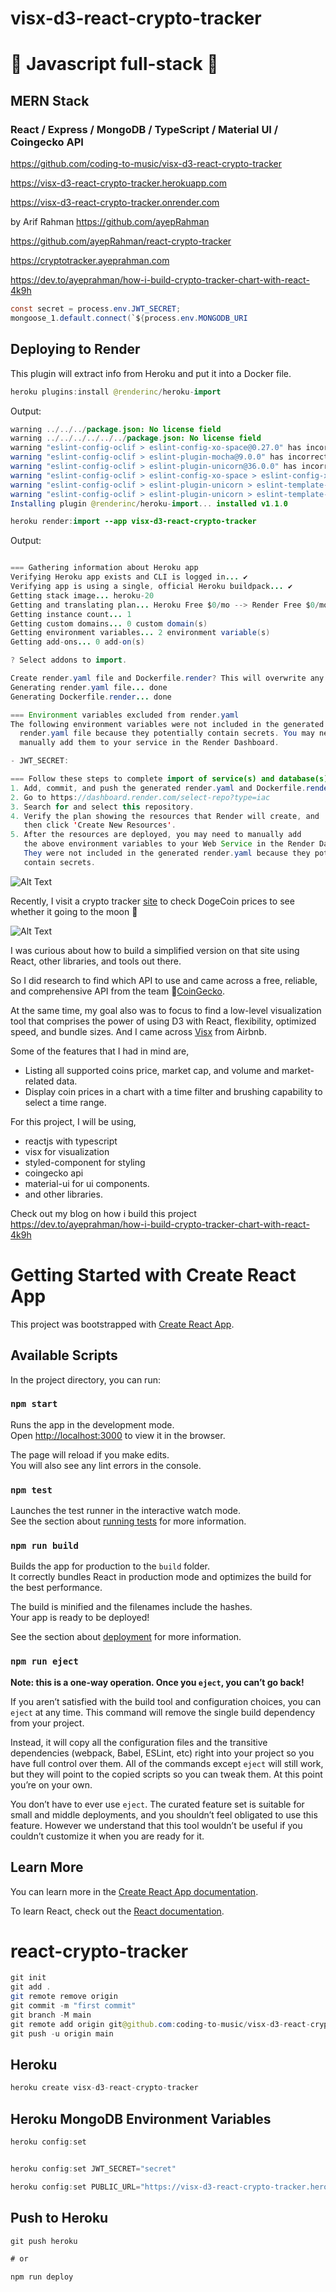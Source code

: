 # visx-d3-react-crypto-tracker

# 🚀 Javascript full-stack 🚀

## MERN Stack

### React / Express / MongoDB / TypeScript / Material UI / Coingecko API

https://github.com/coding-to-music/visx-d3-react-crypto-tracker

https://visx-d3-react-crypto-tracker.herokuapp.com

https://visx-d3-react-crypto-tracker.onrender.com

by Arif Rahman https://github.com/ayepRahman

https://github.com/ayepRahman/react-crypto-tracker

https://cryptotracker.ayeprahman.com

https://dev.to/ayeprahman/how-i-build-crypto-tracker-chart-with-react-4k9h

```java
const secret = process.env.JWT_SECRET;
mongoose_1.default.connect(`${process.env.MONGODB_URI

```

## Deploying to Render

This plugin will extract info from Heroku and put it into a Docker file.

```java
heroku plugins:install @renderinc/heroku-import
```

Output:

```java
warning ../../../package.json: No license field
warning ../../../../../../package.json: No license field
warning "eslint-config-oclif > eslint-config-xo-space@0.27.0" has incorrect peer dependency "eslint@>=7.20.0".
warning "eslint-config-oclif > eslint-plugin-mocha@9.0.0" has incorrect peer dependency "eslint@>=7.0.0".
warning "eslint-config-oclif > eslint-plugin-unicorn@36.0.0" has incorrect peer dependency "eslint@>=7.32.0".
warning "eslint-config-oclif > eslint-config-xo-space > eslint-config-xo@0.35.0" has incorrect peer dependency "eslint@>=7.20.0".
warning "eslint-config-oclif > eslint-plugin-unicorn > eslint-template-visitor@2.3.2" has incorrect peer dependency "eslint@>=7.0.0".
warning "eslint-config-oclif > eslint-plugin-unicorn > eslint-template-visitor > @babel/eslint-parser@7.16.3" has incorrect peer dependency "eslint@^7.5.0 || ^8.0.0".
Installing plugin @renderinc/heroku-import... installed v1.1.0
```

```java
heroku render:import --app visx-d3-react-crypto-tracker
```

Output:

```java

=== Gathering information about Heroku app
Verifying Heroku app exists and CLI is logged in... ✔️
Verifying app is using a single, official Heroku buildpack... ✔️
Getting stack image... heroku-20
Getting and translating plan... Heroku Free $0/mo --> Render Free $0/mo
Getting instance count... 1
Getting custom domains... 0 custom domain(s)
Getting environment variables... 2 environment variable(s)
Getting add-ons... 0 add-on(s)

? Select addons to import.

Create render.yaml file and Dockerfile.render? This will overwrite any existing files with the same name. (y/n): y
Generating render.yaml file... done
Generating Dockerfile.render... done

=== Environment variables excluded from render.yaml
The following environment variables were not included in the generated
  render.yaml file because they potentially contain secrets. You may need to
  manually add them to your service in the Render Dashboard.

- JWT_SECRET:

=== Follow these steps to complete import of service(s) and database(s) to Render
1. Add, commit, and push the generated render.yaml and Dockerfile.render to GitHub or GitLab.
2. Go to https://dashboard.render.com/select-repo?type=iac
3. Search for and select this repository.
4. Verify the plan showing the resources that Render will create, and
   then click 'Create New Resources'.
5. After the resources are deployed, you may need to manually add
   the above environment variables to your Web Service in the Render Dashboard.
   They were not included in the generated render.yaml because they potentially
   contain secrets.
```

![Alt Text](./src/assets/dc.gif)

Recently, I visit a crypto tracker [site](https://coinmarketcap.com/currencies/bitcoin/) to check DogeCoin prices to see whether it going to the moon 🚀

![Alt Text](https://media.giphy.com/media/Ogak8XuKHLs6PYcqlp/giphy.gif)

I was curious about how to build a simplified version on that site using React, other libraries, and tools out there.

So I did research to find which API to use and came across a free, reliable, and comprehensive API from the team 🦎[CoinGecko](https://www.coingecko.com/en/api).

At the same time, my goal also was to focus to find a low-level visualization tool that comprises the power of using D3 with React, flexibility, optimized speed, and bundle sizes. And I came across [Visx](https://airbnb.io/visx/) from Airbnb.

Some of the features that I had in mind are,

- Listing all supported coins price, market cap, and volume and market-related data.
- Display coin prices in a chart with a time filter and brushing capability to select a time range.

For this project, I will be using,

- reactjs with typescript
- visx for visualization
- styled-component for styling
- coingecko api
- material-ui for ui components.
- and other libraries.

Check out my blog on how i build this project https://dev.to/ayeprahman/how-i-build-crypto-tracker-chart-with-react-4k9h

# Getting Started with Create React App

This project was bootstrapped with [Create React App](https://github.com/facebook/create-react-app).

## Available Scripts

In the project directory, you can run:

### `npm start`

Runs the app in the development mode.\
Open [http://localhost:3000](http://localhost:3000) to view it in the browser.

The page will reload if you make edits.\
You will also see any lint errors in the console.

### `npm test`

Launches the test runner in the interactive watch mode.\
See the section about [running tests](https://facebook.github.io/create-react-app/docs/running-tests) for more information.

### `npm run build`

Builds the app for production to the `build` folder.\
It correctly bundles React in production mode and optimizes the build for the best performance.

The build is minified and the filenames include the hashes.\
Your app is ready to be deployed!

See the section about [deployment](https://facebook.github.io/create-react-app/docs/deployment) for more information.

### `npm run eject`

**Note: this is a one-way operation. Once you `eject`, you can’t go back!**

If you aren’t satisfied with the build tool and configuration choices, you can `eject` at any time. This command will remove the single build dependency from your project.

Instead, it will copy all the configuration files and the transitive dependencies (webpack, Babel, ESLint, etc) right into your project so you have full control over them. All of the commands except `eject` will still work, but they will point to the copied scripts so you can tweak them. At this point you’re on your own.

You don’t have to ever use `eject`. The curated feature set is suitable for small and middle deployments, and you shouldn’t feel obligated to use this feature. However we understand that this tool wouldn’t be useful if you couldn’t customize it when you are ready for it.

## Learn More

You can learn more in the [Create React App documentation](https://facebook.github.io/create-react-app/docs/getting-started).

To learn React, check out the [React documentation](https://reactjs.org/).

# react-crypto-tracker

```java
git init
git add .
git remote remove origin
git commit -m "first commit"
git branch -M main
git remote add origin git@github.com:coding-to-music/visx-d3-react-crypto-tracker.git
git push -u origin main
```

## Heroku

```java
heroku create visx-d3-react-crypto-tracker
```

## Heroku MongoDB Environment Variables

```java
heroku config:set


heroku config:set JWT_SECRET="secret"

heroku config:set PUBLIC_URL="https://visx-d3-react-crypto-tracker.herokuapp.com"
```

## Push to Heroku

```java
git push heroku

# or

npm run deploy
```
